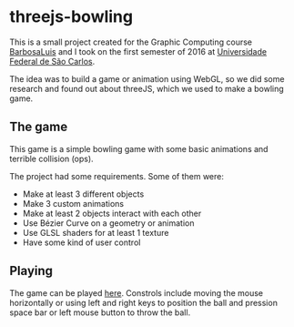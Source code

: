 # threejs-bowling
This is a small project created for the Graphic Computing course [BarbosaLuis](https://github.com/BarbosaLuis) and I took on the first semester of 2016 at [Universidade Federal de São Carlos](http://www2.ufscar.br/).

The idea was to build a game or animation using WebGL, so we did some research and found out about threeJS, which we used to make a bowling game.

## The game
This game is a simple bowling game with some basic animations and terrible collision (ops).

The project had some requirements. Some of them were:
- Make at least 3 different objects
- Make 3 custom animations
- Make at least 2 objects interact with each other
- Use Bézier Curve on a geometry or animation
- Use GLSL shaders for at least 1 texture
- Have some kind of user control

## Playing
The game can be played [here](http://gruutak.github.io/threejs-bowling/).
Constrols include moving the mouse horizontally or using left and right keys to position the ball and pression space bar or left mouse button to throw the ball.
